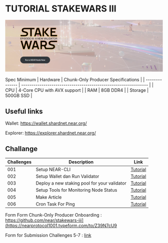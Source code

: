 # TUTORIAL STAKEWARS III

<p align="center">
<img src="https://github.com/edibavus/testnet/blob/main/stakewars%20III/image/banner.jpg?raw=true"  width="600px"/>
<p>

Spec Minimum
| Hardware       | Chunk-Only Producer  Specifications                                   |
| -------------- | ---------------------------------------------------------------       |
| CPU            | 4-Core CPU with AVX support                                           |
| RAM            | 8GB DDR4                                                              |
| Storage        | 500GB SSD                                                             |

## Useful links

Wallet: https://wallet.shardnet.near.org/

Explorer: https://explorer.shardnet.near.org/

## Challange

| Challenges | Description                             | Link                                                                              |
| ---------- | ------------------------------------- | --------------------------------------------------------------------------------- |
| 001        | Setup NEAR-CLI                        | [Tutorial](https://github.com/edibavus/testnet/blob/main/stakewars%20III/challange/1.md) |
| 002        | Setup Wallet dan Run Validator        | [Tutorial](https://github.com/edibavus/testnet/blob/main/stakewars%20III/challange/2.md) |
| 003        | Deploy a new staking pool for your validator                 | [Tutorial](https://github.com/edibavus/testnet/blob/main/stakewars%20III/challange/3.md) |
| 004        | Setup Tools for Monitoring Node Status        | [Tutorial](https://github.com/edibavus/testnet/blob/main/stakewars%20III/challange/4.md) |
| 005        | Make Article            | [Tutorial](https://github.com/near/stakewars-iii/blob/main/challenges/005.md "Tutorial") |
| 006        | Cron Task For Ping  | [Tutorial](https://github.com/edibavus/testnet/blob/main/stakewars%20III/challange/6.md) |



Form
Form Chunk-Only Producer Onboarding : https://github.com/near/stakewars-iii](https://nearprotocol1001.typeform.com/to/Z39N7cU9

Form for Submission Challenges 5-7	: [link](https://docs.google.com/forms/d/e/1FAIpQLScp9JEtpk1Fe2P9XMaS9Gl6kl9gcGVEp3A5vPdEgxkHx3ABjg/viewform "Form for Submission Challenges 5-7")
